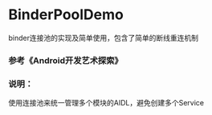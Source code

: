 # BinderPoolDemo
binder连接池的实现及简单使用，包含了简单的断线重连机制
### 参考《Android开发艺术探索》
### 说明：
使用连接池来统一管理多个模块的AIDL，避免创建多个Service
